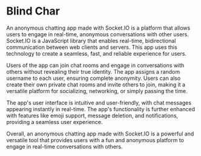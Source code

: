 # Blind Char

An anonymous chatting app made with Socket.IO is a platform that allows users to engage in real-time, anonymous conversations with other users. Socket.IO is a JavaScript library that enables real-time, bidirectional communication between web clients and servers. This app uses this technology to create a seamless, fast, and reliable experience for users.

Users of the app can join chat rooms and engage in conversations with others without revealing their true identity. The app assigns a random username to each user, ensuring complete anonymity. Users can also create their own private chat rooms and invite others to join, making it a versatile platform for socializing, networking, or simply passing the time.

The app's user interface is intuitive and user-friendly, with chat messages appearing instantly in real-time. The app's functionality is further enhanced with features like emoji support, message deletion, and notifications, providing a seamless user experience.

Overall, an anonymous chatting app made with Socket.IO is a powerful and versatile tool that provides users with a fun and anonymous platform to engage in real-time conversations with others.
